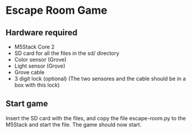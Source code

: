 # Escape Room Game

## Hardware required
* M5Stack Core 2
* SD card for all the files in the sd/ directory
* Color sensor (Grove)
* Light sensor (Grove)
* Grove cable
* 3 digit lock (optional) (The two sensores and the cable should be in a box with this lock)

## Start game
Insert the SD card with the files, and copy the file escape-room.py to the M5Stack and start the file. The game should now start.
